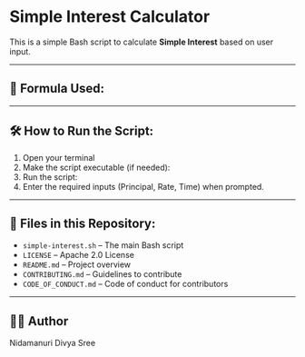 # Simple Interest Calculator

This is a simple Bash script to calculate **Simple Interest** based on user input.

---

## 📌 Formula Used:

---

## 🛠️ How to Run the Script:

1. Open your terminal
2. Make the script executable (if needed):
3. Run the script:
4. Enter the required inputs (Principal, Rate, Time) when prompted.

---

## 📁 Files in this Repository:

- `simple-interest.sh` – The main Bash script
- `LICENSE` – Apache 2.0 License
- `README.md` – Project overview
- `CONTRIBUTING.md` – Guidelines to contribute
- `CODE_OF_CONDUCT.md` – Code of conduct for contributors

---

## 👩‍💻 Author

Nidamanuri Divya Sree
